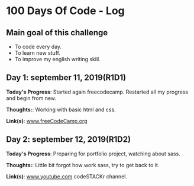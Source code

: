 # 100 Days Of Code - Log

## Main goal of this challenge

* To code every day.
* To learn new stuff.
* To improve my english writing skill.

## Day 1: september 11, 2019(R1D1)

**Today's Progress**: Started again freecodecamp. Restarted all my progress and begin from new.

**Thoughts:**: Working with basic html and css.

**Link(s)**: www.freeCodeCamp.org

## Day 2: september 12, 2019(R1D2)

**Today's Progress**: Preparing for portfolio project, watching about sass. 

**Thoughts:**: Little bit forgot how work sass, try to get back to it. 

**Link(s)**: www.youtube.com  codeSTACKr channel.
